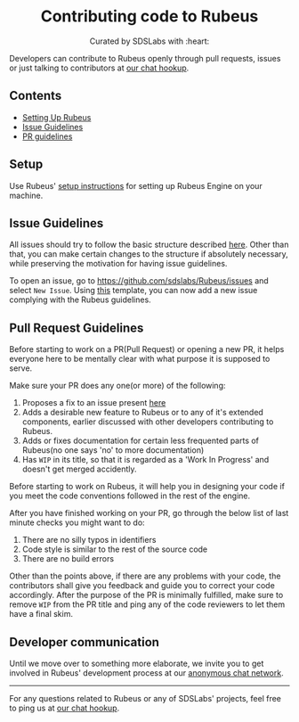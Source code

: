 <p>
<h1 align=center><strong>Contributing code to Rubeus</strong></h1>
<p/>

<p align=center>
Curated by SDSLabs with :heart:
</p>

Developers can contribute to Rubeus openly through pull requests, issues or just talking to contributors at [our chat hookup](https://chat.sdslabs.co).

## Contents
* [Setting Up Rubeus](#setup)
* [Issue Guidelines](#ig)
* [PR guidelines](#pr)

## <a name=setup>Setup
Use Rubeus' [setup instructions](SETUP.md) for setting up Rubeus Engine on your machine. 

## <a name=ig>Issue Guidelines
All issues should try to follow the basic structure described [here](ISSUE_TEMPLATE.md).
Other than that, you can make certain changes to the structure if absolutely necessary, while preserving the motivation for having issue guidelines.

To open an issue, go to https://github.com/sdslabs/Rubeus/issues and select `New Issue`. Using [this](ISSUE_TEMPLATE.md) template, you can now add a new issue complying with the Rubeus guidelines.

## <a name=pr>Pull Request Guidelines
Before starting to work on a PR(Pull Request) or opening a new PR, it helps everyone here to be mentally clear with what purpose it is supposed to serve.

Make sure your PR does any one(or more) of the following:
1. Proposes a fix to an issue present [here](https://github.com/sdslabs/Rubeus/issues)
2. Adds a desirable new feature to Rubeus or to any of it's extended components, earlier discussed with other developers contributing to Rubeus.
3. Adds or fixes documentation for certain less frequented parts of Rubeus(no one says 'no' to more documentation)
4. Has `WIP` in its title, so that it is regarded as a 'Work In Progress' and doesn't get merged accidently.

Before starting to work on Rubeus, it will help you in designing your code if you meet the code conventions followed in the rest of the engine.

After you have finished working on your PR, go through the below list of last minute checks you might want to do:
1. There are no silly typos in identifiers
2. Code style is similar to the rest of the source code
3. There are no build errors

Other than the points above, if there are any problems with your code, the contributors shall give you feedback and guide you to correct your code accordingly.
After the purpose of the PR is minimally fulfilled, make sure to remove `WIP` from the PR title and ping any of the code reviewers to let them have a final skim.

## Developer communication
Until we move over to something more elaborate, we invite you to get involved in Rubeus' development process at our [anonymous chat network](https://chat.sdslabs.co).
___
For any questions related to Rubeus or any of SDSLabs' projects, feel free to ping us at [our chat hookup](https://chat.sdslabs.co).
